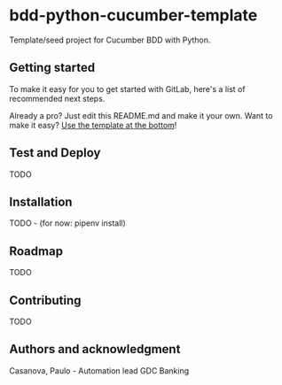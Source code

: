 # bdd-python-cucumber-template

Template/seed project for Cucumber BDD with Python.

## Getting started

To make it easy for you to get started with GitLab, here's a list of recommended next steps.

Already a pro? Just edit this README.md and make it your own. Want to make it easy? [Use the template at the bottom](#editing-this-readme)!

## Test and Deploy

TODO

## Installation

TODO - (for now: pipenv install)


## Roadmap
TODO

## Contributing

TODO

## Authors and acknowledgment
Casanova, Paulo - Automation lead GDC Banking
